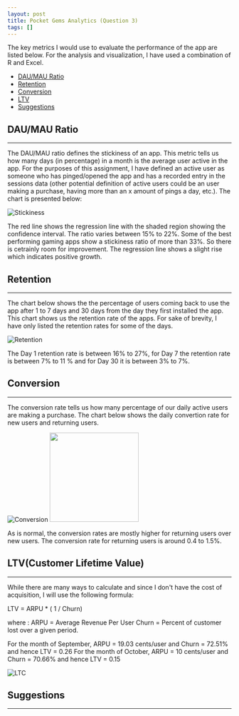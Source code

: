 ```yaml
---
layout: post
title: Pocket Gems Analytics (Question 3)
tags: []
---
```


The key metrics I would use to evaluate the performance of the app are listed below. For the analysis and visualization, I have used a combination of R and Excel.

* [DAU/MAU Ratio](#dau-mau-ratio)
* [Retention](#retention)
* [Conversion](#conversion)
* [LTV](#ltv)
* [Suggestions](#suggestions)




## DAU/MAU Ratio
---

The DAU/MAU ratio defines the stickiness of an app. This metric tells us how many days (in percentage) in a month is the average user active in the app. For the purposes of this assignment, I have defined an active user as someone who has pinged/opened the app and has a recorded entry in the sessions data (other potential definition of active users could be an user making a purchase, having more than an x amount of pings a day, etc.). The chart is presented below:

![Stickiness](/data-analysis/assets/stickiness.png)

The red line shows the regression line with the shaded region showing the confidence interval. The ratio varies between 15% to 22%. Some of the best performing gaming apps show a stickiness ratio of more than 33%. So there is cetrainly room for improvement. The regression line shows a slight rise which indicates positive growth.


## Retention
---
The chart below shows the the percentage of users coming back to use the app after 1 to 7 days and 30 days from the day they first installed the app. This chart shows us the retention rate of the apps. For sake of brevity, I have only listed the retention rates for some of the days.

![Retention](/data-analysis/assets/retention-chart-short.png)

The Day 1 retention rate is between 16% to 27%, for Day 7 the retention rate is between 7% to 11 % and for Day 30 it is between 3% to 7%.


## Conversion
---

The conversion rate tells us how many percentage of our daily active users are making a purchase. The chart below shows the daily convertion rate for new users and returning users. 

![Conversion](/data-analysis/assets/conversion-rate-pg.png)
<img src="/data-analysis/assets/conversion-legend.png" width="200">

As is normal, the conversion rates are mostly higher for returning users over new users. The conversion rate for returning users is around 0.4 to 1.5%.


## LTV(Customer Lifetime Value)
---

While there are many ways to calculate and since I don't have the cost of acquisition, I will use the following formula:

LTV = ARPU * ( 1 / Churn)

where : 
ARPU = Average Revenue Per User
Churn = Percent of customer lost over a given period.

For the month of September, ARPU = 19.03 cents/user and Churn = 72.51% and hence LTV = 0.26
For the month of October, ARPU = 10 cents/user and Churn = 70.66% and hence LTV = 0.15

![LTC](/data-analysis/assets/ltv.png)

## Suggestions
---

~~~ r
~~~




